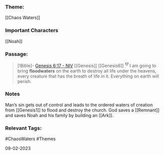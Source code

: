 ### Theme: 
[[Chaos Waters]]

### Important Characters
[[Noah]]

### Passage:
> [!Bible]- [Genesis 6:17 - NIV](https://bolls.life/NIV/1/6/) [[Genesis]] [[Genesis6]]
>  <sup> **17** </sup>I am going to bring **floodwaters** on the earth to destroy all life under the heavens, every creature that has the breath of life in it. Everything on earth will perish.

### Notes
Man’s sin gets out of control and leads to the ordered waters of creation from [[Genesis1]] to flood and destroy the church. God saves a [[Remnant]] and saves Noah and his family by building an [[Ark]]. 

### Relevant Tags:
#ChaosWaters #Themes 

09-02-2023